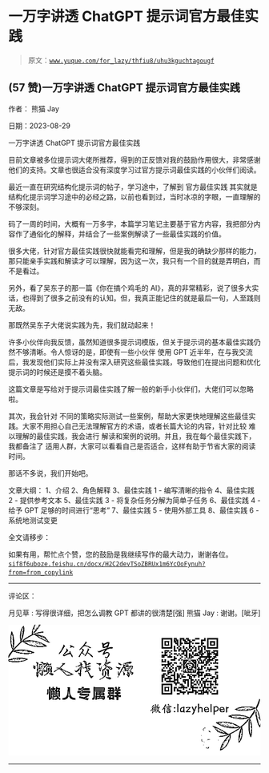 # 一万字讲透 ChatGPT 提示词官方最佳实践

> 原文：[`www.yuque.com/for_lazy/thfiu8/uhu3kguchtagougf`](https://www.yuque.com/for_lazy/thfiu8/uhu3kguchtagougf)

## (57 赞)一万字讲透 ChatGPT 提示词官方最佳实践

作者： 熊猫 Jay

日期：2023-08-29

一万字讲透 ChatGPT 提示词官方最佳实践

目前文章被多位提示词大佬所推荐，得到的正反馈对我的鼓励作用很大，非常感谢他们的支持。文章也很适合没有深度学习过官方提示词最佳实践的小伙伴们阅读。

最近一直在研究结构化提示词的帖子，学习途中，了解到 官方最佳实践 其实就是结构化提示词学习途中的必经之路，以前也看到过，当时冰凉的字眼，一直理解的不够深刻。

码了一周的时间，大概有一万多字，本篇学习笔记主要基于官方内容，我把部分内容作了通俗化的解释，并结合了一些案例解读了一些最佳实践的价值。

很多大佬，针对官方最佳实践很快就能看完和理解，但是我的确缺少那样的能力，那只能亲手实践和解读才可以理解，因为这一次，我只有一个目的就是弄明白，而不是看过。

另外，看了吴东子的那一篇《你在搞个鸡毛的 AI》，真的非常精彩，说了很多大实话，也得到了很多之前没有的认知。但，我真正能记住的就是最后一句，人至践则无敌。

那既然吴东子大佬说实践为先，我们就动起来！

许多小伙伴向我反馈，虽然知道很多提示词模版，但关于提示词的基本最佳实践仍然不够清晰。令人惊讶的是，即使有一些小伙伴 使用 GPT 近半年，在与我交流后，我发现他们实际上并没有深入研究这些最佳实践，导致他们在提出问题和优化提示词的时候还是摸不着头脑。

这篇文章是写给对于提示词最佳实践了解一般的新手小伙伴们，大佬们可以忽略啦。

其次，我会针对 不同的策略实际测试一些案例，帮助大家更快地理解这些最佳实践。大家不用担心自己无法理解官方的术语，或者长篇大论的内容，针对比较 难以理解的最佳实践，我会进行 解读和案例的说明。并且，我在每个最佳实践下，我都备注了 适用人群，大家可以看看自己是否适合，这样有助于节省大家的阅读时间。

那话不多说，我们开始吧。

文章大纲：
1、介绍
2、角色解释
3、最佳实践 1 - 编写清晰的指令
4、最佳实践 2 - 提供参考文本
5、最佳实践 3 - 将复杂任务分解为简单子任务
6、最佳实践 4 - 给予 GPT 足够的时间进行“思考”
7、最佳实践 5 - 使用外部工具
8、最佳实践 6 - 系统地测试变更

全文请移步：

如果有用，帮忙点个赞，您的鼓励是我继续写作的最大动力，谢谢各位。[`sif8f6uboze.feishu.cn/docx/H2C2devTSoZBRUx1m6YcOoFynuh?from=from_copylink`](https://sif8f6uboze.feishu.cn/docx/H2C2devTSoZBRUx1m6YcOoFynuh?from=from_copylink)

* * *

评论区：

月见草 : 写得很详细，把怎么调教 GPT 都讲的很清楚[强]
熊猫 Jay : 谢谢。[呲牙]

![](img/1c37d505930596d12a88ab23e11aa07a.png)

* * *
